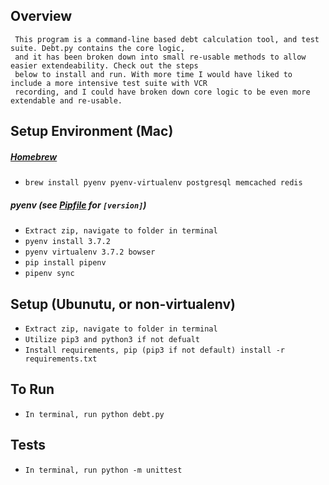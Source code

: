 ## Overview
     This program is a command-line based debt calculation tool, and test suite. Debt.py contains the core logic,
     and it has been broken down into small re-usable methods to allow easier extendeability. Check out the steps
     below to install and run. With more time I would have liked to include a more intensive test suite with VCR
     recording, and I could have broken down core logic to be even more extendable and re-usable.

## Setup Environment (Mac)

##### [Homebrew](brew.sh)
  * `brew install pyenv pyenv-virtualenv postgresql memcached redis`

##### pyenv (see [Pipfile](Pipfile) for `[version]`)
  * `Extract zip, navigate to folder in terminal`
  * `pyenv install 3.7.2`
  * `pyenv virtualenv 3.7.2 bowser`
  * `pip install pipenv`
  * `pipenv sync`

## Setup (Ubunutu, or non-virtualenv)
  * `Extract zip, navigate to folder in terminal`
  * `Utilize pip3 and python3 if not defualt`
  * `Install requirements, pip (pip3 if not default) install -r requirements.txt`

## To Run
  * `In terminal, run python debt.py`

## Tests
  * `In terminal, run python -m unittest`
